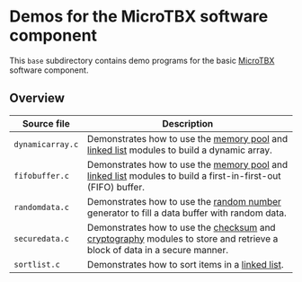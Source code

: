 # Demos for the MicroTBX software component

This `base`  subdirectory contains demo programs for the basic [MicroTBX](https://github.com/feaser/microtbx) software component.

## Overview

| Source file      | Description                                                  |
| ---------------- | ------------------------------------------------------------ |
| `dynamicarray.c` | Demonstrates how to use the [memory pool](https://feaser.github.io/microtbx/mempools/) and [linked list](https://feaser.github.io/microtbx/lists/) modules to build a dynamic array. |
| `fifobuffer.c`   | Demonstrates how to use the [memory pool](https://feaser.github.io/microtbx/mempools/) and [linked list](https://feaser.github.io/microtbx/lists/) modules to build a first-in-first-out (FIFO) buffer. |
| `randomdata.c`   | Demonstrates how to use the [random number](https://feaser.github.io/microtbx/random/) generator to fill a data buffer with random data. |
| `securedata.c`   | Demonstrates how to use the [checksum](https://feaser.github.io/microtbx/checksum/) and [cryptography](https://feaser.github.io/microtbx/crypto/) modules to store and retrieve a block of data in a secure manner. |
| `sortlist.c`     | Demonstrates how to sort items in a [linked list](https://feaser.github.io/microtbx/lists/). |

